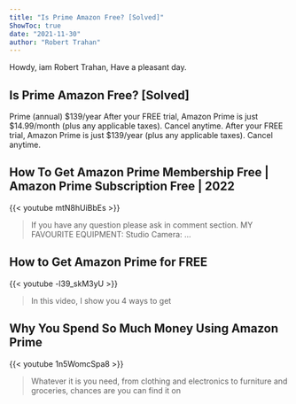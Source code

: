 ```yaml
---
title: "Is Prime Amazon Free? [Solved]"
ShowToc: true 
date: "2021-11-30"
author: "Robert Trahan" 
---
```


Howdy, iam Robert Trahan, Have a pleasant day.
## Is Prime Amazon Free? [Solved]
Prime (annual) $139/year After your FREE trial, Amazon Prime is just $14.99/month (plus any applicable taxes). Cancel anytime. After your FREE trial, Amazon Prime is just $139/year (plus any applicable taxes). Cancel anytime.

## How To Get Amazon Prime Membership Free | Amazon Prime Subscription Free | 2022
{{< youtube mtN8hUiBbEs >}}
>If you have any question please ask in comment section. MY FAVOURITE EQUIPMENT: Studio Camera: ...

## How to Get Amazon Prime for FREE
{{< youtube -l39_skM3yU >}}
>In this video, I show you 4 ways to get 

## Why You Spend So Much Money Using Amazon Prime
{{< youtube 1n5WomcSpa8 >}}
>Whatever it is you need, from clothing and electronics to furniture and groceries, chances are you can find it on 

